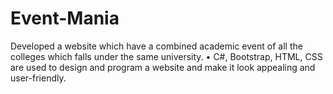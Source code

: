 # Event-Mania
Developed a website which have a combined academic event of all the colleges which falls under the same university. • C#, Bootstrap, HTML, CSS are used to design and program a website and make it look appealing and user-friendly.
